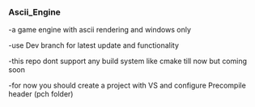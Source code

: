 ### Ascii_Engine

-a game engine with ascii rendering and windows only 

-use Dev branch for latest update and functionality

-this repo dont support any build system like cmake till now but coming soon

-for now  you should create a project with VS and configure Precompile header (pch folder)
